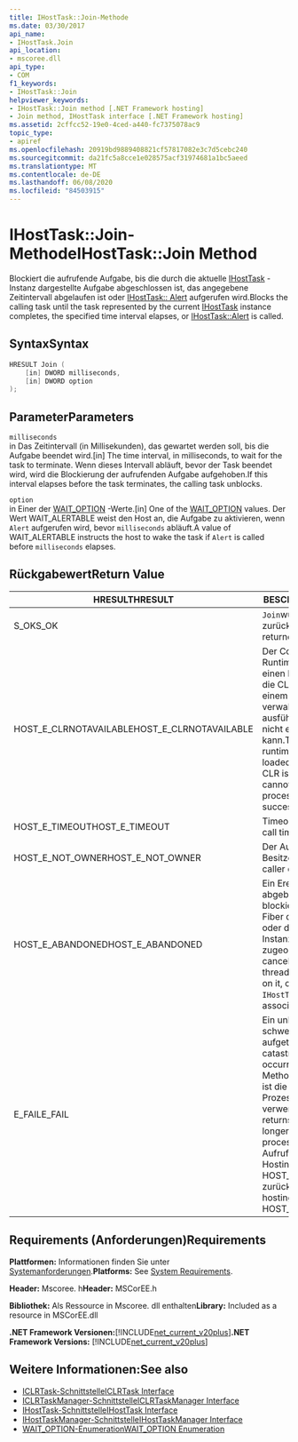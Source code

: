 ```yaml
---
title: IHostTask::Join-Methode
ms.date: 03/30/2017
api_name:
- IHostTask.Join
api_location:
- mscoree.dll
api_type:
- COM
f1_keywords:
- IHostTask::Join
helpviewer_keywords:
- IHostTask::Join method [.NET Framework hosting]
- Join method, IHostTask interface [.NET Framework hosting]
ms.assetid: 2cffcc52-19e0-4ced-a440-fc7375078ac9
topic_type:
- apiref
ms.openlocfilehash: 20919bd9889408821cf57817082e3c7d5cebc240
ms.sourcegitcommit: da21fc5a8cce1e028575acf31974681a1bc5aeed
ms.translationtype: MT
ms.contentlocale: de-DE
ms.lasthandoff: 06/08/2020
ms.locfileid: "84503915"
---
```

# <a name="ihosttaskjoin-method"></a><span data-ttu-id="7ab91-102">IHostTask::Join-Methode</span><span class="sxs-lookup"><span data-stu-id="7ab91-102">IHostTask::Join Method</span></span>
<span data-ttu-id="7ab91-103">Blockiert die aufrufende Aufgabe, bis die durch die aktuelle [IHostTask](ihosttask-interface.md) -Instanz dargestellte Aufgabe abgeschlossen ist, das angegebene Zeitintervall abgelaufen ist oder [IHostTask:: Alert](ihosttask-alert-method.md) aufgerufen wird.</span><span class="sxs-lookup"><span data-stu-id="7ab91-103">Blocks the calling task until the task represented by the current [IHostTask](ihosttask-interface.md) instance completes, the specified time interval elapses, or [IHostTask::Alert](ihosttask-alert-method.md) is called.</span></span>  
  
## <a name="syntax"></a><span data-ttu-id="7ab91-104">Syntax</span><span class="sxs-lookup"><span data-stu-id="7ab91-104">Syntax</span></span>  
  
```cpp  
HRESULT Join (  
    [in] DWORD milliseconds,  
    [in] DWORD option  
);  
```  
  
## <a name="parameters"></a><span data-ttu-id="7ab91-105">Parameter</span><span class="sxs-lookup"><span data-stu-id="7ab91-105">Parameters</span></span>  
 `milliseconds`  
 <span data-ttu-id="7ab91-106">in Das Zeitintervall (in Millisekunden), das gewartet werden soll, bis die Aufgabe beendet wird.</span><span class="sxs-lookup"><span data-stu-id="7ab91-106">[in] The time interval, in milliseconds, to wait for the task to terminate.</span></span> <span data-ttu-id="7ab91-107">Wenn dieses Intervall abläuft, bevor der Task beendet wird, wird die Blockierung der aufrufenden Aufgabe aufgehoben.</span><span class="sxs-lookup"><span data-stu-id="7ab91-107">If this interval elapses before the task terminates, the calling task unblocks.</span></span>  
  
 `option`  
 <span data-ttu-id="7ab91-108">in Einer der [WAIT_OPTION](wait-option-enumeration.md) -Werte.</span><span class="sxs-lookup"><span data-stu-id="7ab91-108">[in] One of the [WAIT_OPTION](wait-option-enumeration.md) values.</span></span> <span data-ttu-id="7ab91-109">Der Wert WAIT_ALERTABLE weist den Host an, die Aufgabe zu aktivieren, wenn `Alert` aufgerufen wird, bevor `milliseconds` abläuft.</span><span class="sxs-lookup"><span data-stu-id="7ab91-109">A value of WAIT_ALERTABLE instructs the host to wake the task if `Alert` is called before `milliseconds` elapses.</span></span>  
  
## <a name="return-value"></a><span data-ttu-id="7ab91-110">Rückgabewert</span><span class="sxs-lookup"><span data-stu-id="7ab91-110">Return Value</span></span>  
  
|<span data-ttu-id="7ab91-111">HRESULT</span><span class="sxs-lookup"><span data-stu-id="7ab91-111">HRESULT</span></span>|<span data-ttu-id="7ab91-112">BESCHREIBUNG</span><span class="sxs-lookup"><span data-stu-id="7ab91-112">Description</span></span>|  
|-------------|-----------------|  
|<span data-ttu-id="7ab91-113">S_OK</span><span class="sxs-lookup"><span data-stu-id="7ab91-113">S_OK</span></span>|<span data-ttu-id="7ab91-114">`Join`wurde erfolgreich zurückgegeben.</span><span class="sxs-lookup"><span data-stu-id="7ab91-114">`Join` returned successfully.</span></span>|  
|<span data-ttu-id="7ab91-115">HOST_E_CLRNOTAVAILABLE</span><span class="sxs-lookup"><span data-stu-id="7ab91-115">HOST_E_CLRNOTAVAILABLE</span></span>|<span data-ttu-id="7ab91-116">Der Common Language Runtime (CLR) wurde nicht in einen Prozess geladen, oder die CLR befindet sich in einem Zustand, in dem Sie verwalteten Code nicht ausführen oder den-Befehl nicht erfolgreich verarbeiten kann.</span><span class="sxs-lookup"><span data-stu-id="7ab91-116">The common language runtime (CLR) has not been loaded into a process, or the CLR is in a state in which it cannot run managed code or process the call successfully.</span></span>|  
|<span data-ttu-id="7ab91-117">HOST_E_TIMEOUT</span><span class="sxs-lookup"><span data-stu-id="7ab91-117">HOST_E_TIMEOUT</span></span>|<span data-ttu-id="7ab91-118">Timeout des Aufrufes.</span><span class="sxs-lookup"><span data-stu-id="7ab91-118">The call timed out.</span></span>|  
|<span data-ttu-id="7ab91-119">HOST_E_NOT_OWNER</span><span class="sxs-lookup"><span data-stu-id="7ab91-119">HOST_E_NOT_OWNER</span></span>|<span data-ttu-id="7ab91-120">Der Aufrufer ist nicht Besitzer der Sperre.</span><span class="sxs-lookup"><span data-stu-id="7ab91-120">The caller does not own the lock.</span></span>|  
|<span data-ttu-id="7ab91-121">HOST_E_ABANDONED</span><span class="sxs-lookup"><span data-stu-id="7ab91-121">HOST_E_ABANDONED</span></span>|<span data-ttu-id="7ab91-122">Ein Ereignis wurde abgebrochen, während ein blockierter Thread oder eine Fiber darauf gewartet hat, oder die aktuelle `IHostTask` Instanz ist keiner Aufgabe zugeordnet.</span><span class="sxs-lookup"><span data-stu-id="7ab91-122">An event was canceled while a blocked thread or fiber was waiting on it, or the current `IHostTask` instance is not associated with a task.</span></span>|  
|<span data-ttu-id="7ab91-123">E_FAIL</span><span class="sxs-lookup"><span data-stu-id="7ab91-123">E_FAIL</span></span>|<span data-ttu-id="7ab91-124">Ein unbekannter schwerwiegender Fehler ist aufgetreten.</span><span class="sxs-lookup"><span data-stu-id="7ab91-124">An unknown catastrophic failure occurred.</span></span> <span data-ttu-id="7ab91-125">Wenn eine Methode E_FAIL zurückgibt, ist die CLR innerhalb des Prozesses nicht mehr verwendbar.</span><span class="sxs-lookup"><span data-stu-id="7ab91-125">When a method returns E_FAIL, the CLR is no longer usable within the process.</span></span> <span data-ttu-id="7ab91-126">Nachfolgende Aufrufe von Hostingmethoden geben HOST_E_CLRNOTAVAILABLE zurück.</span><span class="sxs-lookup"><span data-stu-id="7ab91-126">Subsequent calls to hosting methods return HOST_E_CLRNOTAVAILABLE.</span></span>|  
  
## <a name="requirements"></a><span data-ttu-id="7ab91-127">Requirements (Anforderungen)</span><span class="sxs-lookup"><span data-stu-id="7ab91-127">Requirements</span></span>  
 <span data-ttu-id="7ab91-128">**Plattformen:** Informationen finden Sie unter [Systemanforderungen](../../get-started/system-requirements.md).</span><span class="sxs-lookup"><span data-stu-id="7ab91-128">**Platforms:** See [System Requirements](../../get-started/system-requirements.md).</span></span>  
  
 <span data-ttu-id="7ab91-129">**Header:** Mscoree. h</span><span class="sxs-lookup"><span data-stu-id="7ab91-129">**Header:** MSCorEE.h</span></span>  
  
 <span data-ttu-id="7ab91-130">**Bibliothek:** Als Ressource in Mscoree. dll enthalten</span><span class="sxs-lookup"><span data-stu-id="7ab91-130">**Library:** Included as a resource in MSCorEE.dll</span></span>  
  
 <span data-ttu-id="7ab91-131">**.NET Framework Versionen:**[!INCLUDE[net_current_v20plus](../../../../includes/net-current-v20plus-md.md)]</span><span class="sxs-lookup"><span data-stu-id="7ab91-131">**.NET Framework Versions:** [!INCLUDE[net_current_v20plus](../../../../includes/net-current-v20plus-md.md)]</span></span>  
  
## <a name="see-also"></a><span data-ttu-id="7ab91-132">Weitere Informationen:</span><span class="sxs-lookup"><span data-stu-id="7ab91-132">See also</span></span>

- [<span data-ttu-id="7ab91-133">ICLRTask-Schnittstelle</span><span class="sxs-lookup"><span data-stu-id="7ab91-133">ICLRTask Interface</span></span>](iclrtask-interface.md)
- [<span data-ttu-id="7ab91-134">ICLRTaskManager-Schnittstelle</span><span class="sxs-lookup"><span data-stu-id="7ab91-134">ICLRTaskManager Interface</span></span>](iclrtaskmanager-interface.md)
- [<span data-ttu-id="7ab91-135">IHostTask-Schnittstelle</span><span class="sxs-lookup"><span data-stu-id="7ab91-135">IHostTask Interface</span></span>](ihosttask-interface.md)
- [<span data-ttu-id="7ab91-136">IHostTaskManager-Schnittstelle</span><span class="sxs-lookup"><span data-stu-id="7ab91-136">IHostTaskManager Interface</span></span>](ihosttaskmanager-interface.md)
- [<span data-ttu-id="7ab91-137">WAIT_OPTION-Enumeration</span><span class="sxs-lookup"><span data-stu-id="7ab91-137">WAIT_OPTION Enumeration</span></span>](wait-option-enumeration.md)
